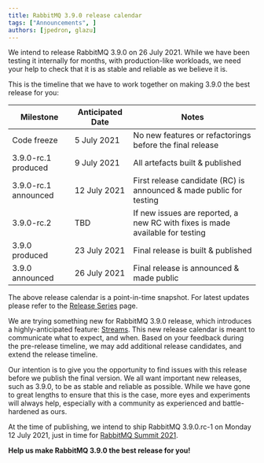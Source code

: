```yaml
---
title: RabbitMQ 3.9.0 release calendar
tags: ["Announcements", ]
authors: [jpedron, glazu]
---
```


We intend to release RabbitMQ 3.9.0 on 26 July 2021. While we have been testing
it internally for months, with production-like workloads, we need your help to
check that it is as stable and reliable as we believe it is.

<!-- truncate -->

This is the
timeline that we have to work together on making 3.9.0 the best release for
you:

| Milestone            | Anticipated Date | Notes                                                                         |
| ---                  | ---              | ---                                                                           |
| Code freeze          | 5 July 2021      | No new features or refactorings before the final release                      |
| 3.9.0-rc.1 produced  | 9 July 2021      | All artefacts built & published                                               |
| 3.9.0-rc.1 announced | 12 July 2021     | First release candidate (RC) is announced & made public for testing           |
| 3.9.0-rc.2           | TBD              | If new issues are reported, a new RC with fixes is made available for testing |
| 3.9.0 produced       | 23 July 2021     | Final release is built & published                                            |
| 3.9.0 announced      | 26 July 2021     | Final release is announced & made public                                      |

The above release calendar is a point-in-time snapshot. For latest updates
please refer to the [Release Series](/release-information/versions)
page.

We are trying something new for RabbitMQ 3.9.0 release, which introduces a
highly-anticipated feature: [Streams](/docs/streams).
This new release calendar is meant to communicate what to expect, and when.
Based on your feedback during the pre-release timeline, we may add additional
release candidates, and extend the release timeline.

Our intention is to give you the opportunity to find issues with this release
before we publish the final version. We all want important new releases, such
as 3.9.0, to be as stable and reliable as possible. While we have gone to great
lengths to ensure that this is the case, more eyes and experiments will always
help, especially with a community as experienced and battle-hardened as ours.

At the time of publishing, we intend to ship RabbitMQ 3.9.0.rc-1 on Monday 12 July
2021, just in time for [RabbitMQ Summit 2021](https://rabbitmqsummit.com/).

**Help us make RabbitMQ 3.9.0 the best release for you!**
